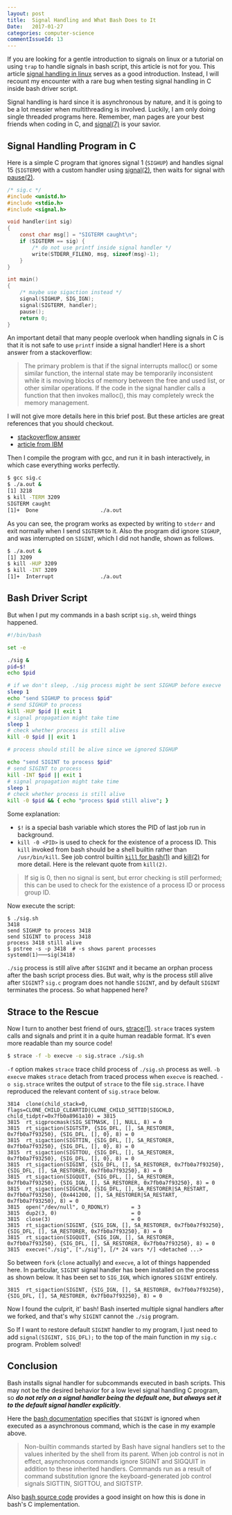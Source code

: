 ```yaml
---
layout: post
title:  Signal Handling and What Bash Does to It
Date:   2017-01-27
categories: computer-science
commentIssueId: 13
---
```



If you are looking for a gentle introduction to signals on linux or a
tutorial on using `trap` to handle signals in bash script, this
article is not for you. This article
[signal handling in linux](http://www.alexonlinux.com/signal-handling-in-linux)
serves as a good introduction. Instead, I will recount my encounter
with a rare bug when testing signal handling in C inside bash driver
script.

Signal handling is hard since it is asynchronous by nature, and it is
going to be a lot messier when multithreading is involved. Luckily, I
am only doing single threaded programs here.
Remember, man pages are your best friends when coding in C, and
[signal(7)](http://man7.org/linux/man-pages/man7/signal.7.html)
is your savior.


## Signal Handling Program in C

Here is a simple C program that ignores signal 1 (`SIGHUP`) and
handles signal 15 (`SIGTERM`) with a custom handler using
[signal(2)](http://man7.org/linux/man-pages/man2/signal.2.html),
then waits for signal with
[pause(2)](http://man7.org/linux/man-pages/man2/pause.2.html).

```c
/* sig.c */
#include <unistd.h>
#include <stdio.h>
#include <signal.h>

void handler(int sig)
{
    const char msg[] = "SIGTERM caught\n";
    if (SIGTERM == sig) {
        /* do not use printf inside signal handler */
        write(STDERR_FILENO, msg, sizeof(msg)-1);
    }
}

int main()
{
    /* maybe use sigaction instead */
    signal(SIGHUP, SIG_IGN);
    signal(SIGTERM, handler);
    pause();
    return 0;
}
```

An important detail that many people overlook when handling signals in
C is that it is not safe to use `printf` inside a signal handler! Here
is a short answer from a stackoverflow:

> The primary problem is that if the signal interrupts malloc() or
> some similar function, the internal state may be temporarily
> inconsistent while it is moving blocks of memory between the free
> and used list, or other similar operations. If the code in the
> signal handler calls a function that then invokes malloc(), this may
> completely wreck the memory management.

I will not give more details here in this brief post. But these
articles are great references that you should checkout.

 - [stackoverflow answer](http://stackoverflow.com/a/16891799/5478848)
 - [article from IBM](http://www.ibm.com/developerworks/linux/library/l-reent/index.html)


Then I compile the program with gcc, and run it in bash
interactively, in which case everything works perfectly.

```sh
$ gcc sig.c
$ ./a.out &
[1] 3218
$ kill -TERM 3209
SIGTERM caught
[1]+  Done                    ./a.out
```

As you can see, the program works as expected by writing to `stderr`
and exit normally when I send `SIGTERM` to it. Also the program did
ignore `SIGHUP`, and was interrupted on `SIGINT`, which I did not
handle, shown as follows.

```sh
$ ./a.out &
[1] 3209
$ kill -HUP 3209
$ kill -INT 3209
[1]+  Interrupt               ./a.out
```


## Bash Driver Script

But when I put my commands in a bash script `sig.sh`, weird things
happened.

```sh
#!/bin/bash

set -e

./sig &
pid=$!
echo $pid

# if we don't sleep, ./sig process might be sent SIGHUP before execve
sleep 1
echo "send SIGHUP to process $pid"
# send SIGHUP to process
kill -HUP $pid || exit 1
# signal propagation might take time
sleep 1
# check whether process is still alive
kill -0 $pid || exit 1

# process should still be alive since we ignored SIGHUP

echo "send SIGINT to process $pid"
# send SIGINT to process
kill -INT $pid || exit 1
# signal propagation might take time
sleep 1
# check whether process is still alive
kill -0 $pid && { echo "process $pid still alive"; }
```

Some explanation:

 - `$!` is a special bash variable which stores the PID of last job run
   in background.
 - `kill -0 <PID>` is used to check for the existence of a process
   ID. This `kill` invoked from bash should be a shell builtin rather
   than `/usr/bin/kill`. See
   job control builtin [`kill` for bash(1)](https://www.gnu.org/software/bash/manual/bashref.html#Job-Control-Builtins)
   and [kill(2)](http://man7.org/linux/man-pages/man2/kill.2.html)
   for more detail. Here is the relevant quote from `kill(2)`.

> If sig is 0, then no signal is sent, but error checking is still
> performed; this can be used to check for the existence of a
> process ID or process group ID.

Now execute the script:

```
$ ./sig.sh
3418
send SIGHUP to process 3418
send SIGINT to process 3418
process 3418 still alive
$ pstree -s -p 3418  # -s shows parent processes
systemd(1)───sig(3418)
```

`./sig` process is still alive after `SIGINT` and it became an orphan
process after the bash script process dies.
But wait, why is the process still alive after `SIGINT`? `sig.c`
program does not handle `SIGINT`, and by default `SIGINT` terminates
the process. So what happened here?


## Strace to the Rescue

Now I turn to another best friend of ours,
[strace(1)](http://man7.org/linux/man-pages/man1/strace.1.html).
`strace` traces system calls and signals and print it in a quite human
readable format. It's even more readable than my source code!

```sh
$ strace -f -b execve -o sig.strace ./sig.sh
```

`-f` option makes `strace` trace child process of `./sig.sh` process
as well. `-b execve` makes `strace` detach from traced process when
`execve` is reached. `-o sig.strace` writes the output of `strace` to
the file `sig.strace`. I have reproduced the relevant content of
`sig.strace` below.

```
3814  clone(child_stack=0, flags=CLONE_CHILD_CLEARTID|CLONE_CHILD_SETTID|SIGCHLD, child_tidptr=0x7fb0a8961a10) = 3815
3815  rt_sigprocmask(SIG_SETMASK, [], NULL, 8) = 0
3815  rt_sigaction(SIGTSTP, {SIG_DFL, [], SA_RESTORER, 0x7fb0a7f93250}, {SIG_DFL, [], 0}, 8) = 0
3815  rt_sigaction(SIGTTIN, {SIG_DFL, [], SA_RESTORER, 0x7fb0a7f93250}, {SIG_DFL, [], 0}, 8) = 0
3815  rt_sigaction(SIGTTOU, {SIG_DFL, [], SA_RESTORER, 0x7fb0a7f93250}, {SIG_DFL, [], 0}, 8) = 0
3815  rt_sigaction(SIGINT, {SIG_DFL, [], SA_RESTORER, 0x7fb0a7f93250}, {SIG_DFL, [], SA_RESTORER, 0x7fb0a7f93250}, 8) = 0
3815  rt_sigaction(SIGQUIT, {SIG_DFL, [], SA_RESTORER, 0x7fb0a7f93250}, {SIG_IGN, [], SA_RESTORER, 0x7fb0a7f93250}, 8) = 0
3815  rt_sigaction(SIGCHLD, {SIG_DFL, [], SA_RESTORER|SA_RESTART, 0x7fb0a7f93250}, {0x441200, [], SA_RESTORER|SA_RESTART, 0x7fb0a7f93250}, 8) = 0
3815  open("/dev/null", O_RDONLY)       = 3
3815  dup2(3, 0)                        = 0
3815  close(3)                          = 0
3815  rt_sigaction(SIGINT, {SIG_IGN, [], SA_RESTORER, 0x7fb0a7f93250}, {SIG_DFL, [], SA_RESTORER, 0x7fb0a7f93250}, 8) = 0
3815  rt_sigaction(SIGQUIT, {SIG_IGN, [], SA_RESTORER, 0x7fb0a7f93250}, {SIG_DFL, [], SA_RESTORER, 0x7fb0a7f93250}, 8) = 0
3815  execve("./sig", ["./sig"], [/* 24 vars */] <detached ...>
```

So between `fork` (`clone` actually) and `execve`, a lot of things
happended here. In particular, `SIGINT` signal handler has been
installed on the process as shown below. It has been set to `SIG_IGN`,
which ignores `SIGINT` entirely.

```
3815  rt_sigaction(SIGINT, {SIG_IGN, [], SA_RESTORER, 0x7fb0a7f93250}, {SIG_DFL, [], SA_RESTORER, 0x7fb0a7f93250}, 8) = 0
```

Now I found the culprit, it' bash! Bash inserted multiple signal
handlers after we forked, and that's why `SIGINT` cannot the `./sig`
program.

So If I want to restore default `SIGINT` handler to my program, I just
need to add `signal(SIGINT, SIG_DFL);` to the top of the main function
in my `sig.c` program. Problem solved!


## Conclusion

Bash installs signal handler for subcommands executed in bash
scripts. This may not be the desired behavior for a low level signal
handling C program, so ___do not rely on a signal handler being the
default one, but always set it to the default signal handler
explicitly___.

Here the [bash documentation](https://www.gnu.org/software/bash/manual/html_node/Signals.html)
specifies that `SIGINT` is ignored when executed as a asynchronous
command, which is the case in my example above.

> Non-builtin commands started by Bash have signal handlers set to the
> values inherited by the shell from its parent. When job control is
> not in effect, asynchronous commands ignore SIGINT and SIGQUIT in
> addition to these inherited handlers. Commands run as a result of
> command substitution ignore the keyboard-generated job control
> signals SIGTTIN, SIGTTOU, and SIGTSTP.

Also
[bash source code](http://git.savannah.gnu.org/cgit/bash.git/tree/execute_cmd.c?id=bc007799f0e1362100375bb95d952d28de4c62fb#n5095)
provides a good insight on how this is done in bash's C
implementation.
